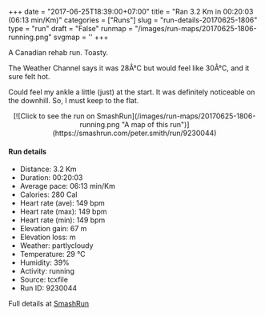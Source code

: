 +++
date = "2017-06-25T18:39:00+07:00"
title = "Ran 3.2 Km in 00:20:03 (06:13 min/Km)"
categories = ["Runs"]
slug = "run-details-20170625-1806"
type = "run"
draft = "False"
runmap = "/images/run-maps/20170625-1806-running.png"
svgmap = '<polyline points="41 17, 52 17, 53 16, 53 14, 61 13, 75 13, 99 14, 99 15, 100 32, 99 40, 100 55, 99 80, 100 87, 99 88, 84 88, 69 87, 4 88, 2 88, 1 87, 0 85, 0 83, 1 50, 0 32, 1 27, 1 14, 9 13, 28 13, 30 14, 49 13, 51 14, 51 17, 48 17">'
+++

A Canadian rehab run. Toasty. 

The Weather Channel says it was 28Â°C but would feel like 30Â°C, and it sure felt hot. 

Could feel my ankle a little (just) at the start. It was definitely noticeable on the downhill. So, I must keep to the flat. 



<!--more-->

<center>
[![Click to see the run on SmashRun](/images/run-maps/20170625-1806-running.png "A map of this run")](https://smashrun.com/peter.smith/run/9230044)
</center>

#### Run details

* Distance: 3.2 Km
* Duration: 00:20:03
* Average pace: 06:13 min/Km
* Calories: 280 Cal
* Heart rate (ave): 149 bpm
* Heart rate (max): 149 bpm
* Heart rate (min): 149 bpm
* Elevation gain: 67 m
* Elevation loss:  m
* Weather: partlycloudy
* Temperature: 29 &deg;C
* Humidity: 39%
* Activity: running
* Source: tcxfile
* Run ID: 9230044

Full details at [SmashRun](https://smashrun.com/peter.smith/run/9230044)